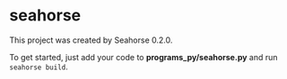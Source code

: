 # seahorse

This project was created by Seahorse 0.2.0.

To get started, just add your code to **programs_py/seahorse.py** and run `seahorse build`.

